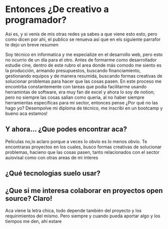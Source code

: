 # Entonces ¿De creativo a programador?
Asi es, y si venis de mis otras redes ya sabes a que viene esto esto, pero como dicen por ahi, el publico se renueva así que en els siguiente parrafor te dejo un breve resumen

Soy técnico en informatica y me especialize en el desarrollo web, pero esto no ocurrio de un día para el otro. Antes de formarme como desarrollador estudie cine, dentro de este rubro el area donde más comodo me siento es la producción, armando presupuestos, buscando financiamiento, gestionando equipos y de manera resumida, buscando formas creativas de solucionar problemas para hacer que las cosas pasen. En este proceso me encontrba constantemente con tareas que podia facilitarme usando herramintas de software, era muy fan de excel y ahora lo soy de notion; pero no siempre las cosas salian como queria, al no haber siempre herramientas  especificas para mi sector, entonces pense ¿Por qué no las hago yo? Desempolve mi diploma de técnico, me inscribi en un bootcamp y bueno aca estamos!

## Y ahora... ¿Que podes encontrar aca?
Peliculas no,lo aclaro porque a veces lo obvio es  lo menos obvio. Te encontraras proyectos en los cuales, busco formas creativas de solucionar problemas, hacieno que las cosas pasen, tanto relacionados con el sector auiovisal como con otras areas de mi interes

## ¿Qué tecnologias suelo  usar?


## ¿Que si me interesa colaborar en proyectos open source? Claro!
Aca viene la letra chica, todo depende también del proyecto y los requirimientos del mismo. Pero siempre y cuando pueda aportar algo y los tiempos me den, ahí estare


<!--
**oriel-r/oriel-r** is a ✨ _special_ ✨ repository because its `README.md` (this file) appears on your GitHub profile.

Here are some ideas to get you started:

- 🔭 I’m currently working on ...
- 🌱 I’m currently learning ...
- 👯 I’m looking to collaborate on ...
- 🤔 I’m looking for help with ...
- 💬 Ask me about ...
- 📫 How to reach me: ...
- 😄 Pronouns: ...
- ⚡ Fun fact: ...
-->
